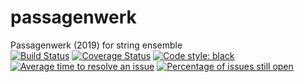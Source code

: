 # passagenwerk
Passagenwerk (2019) for string ensemble<br/>
[![Build Status](https://travis-ci.com/GregoryREvans/passagenwerk.svg?branch=master)](https://travis-ci.com/GregoryREvans/passagenwerk) [![Coverage Status](https://coveralls.io/repos/github/GregoryREvans/passagenwerk/badge.svg?branch=master)](https://coveralls.io/github/GregoryREvans/passagenwerk?branch=master) [![Code style: black](https://img.shields.io/badge/code%20style-black-000000.svg)](https://github.com/python/black) [![Average time to resolve an issue](http://isitmaintained.com/badge/resolution/GregoryREvans/passagenwerk.svg)](http://isitmaintained.com/project/GregoryREvans/passagenwerk "Average time to resolve an issue") [![Percentage of issues still open](http://isitmaintained.com/badge/open/GregoryREvans/passagenwerk.svg)](http://isitmaintained.com/project/GregoryREvans/passagenwerk "Percentage of issues still open")
